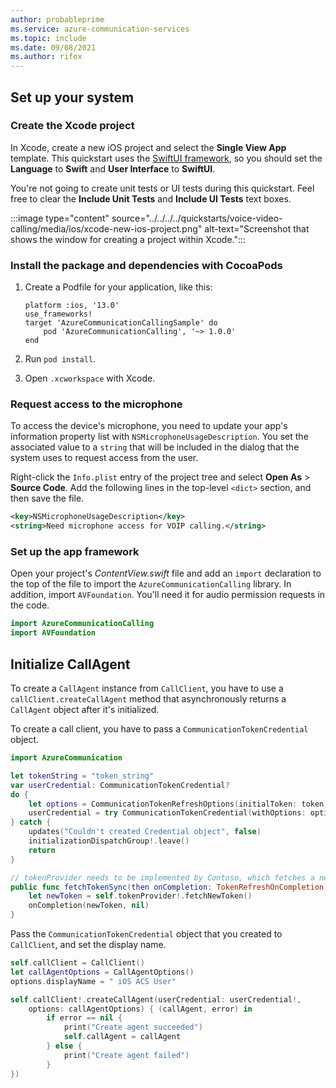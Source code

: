 ```yaml
---
author: probableprime
ms.service: azure-communication-services
ms.topic: include
ms.date: 09/08/2021
ms.author: rifox
---
```

## Set up your system

### Create the Xcode project

In Xcode, create a new iOS project and select the **Single View App** template. This quickstart uses the [SwiftUI framework](https://developer.apple.com/xcode/swiftui/), so you should set the **Language** to **Swift** and **User Interface** to **SwiftUI**. 

You're not going to create unit tests or UI tests during this quickstart. Feel free to clear the **Include Unit Tests** and **Include UI Tests** text boxes.

:::image type="content" source="../../../../quickstarts/voice-video-calling/media/ios/xcode-new-ios-project.png" alt-text="Screenshot that shows the window for creating a project within Xcode.":::

### Install the package and dependencies with CocoaPods

1. Create a Podfile for your application, like this:

    ```
    platform :ios, '13.0'
    use_frameworks!
    target 'AzureCommunicationCallingSample' do
        pod 'AzureCommunicationCalling', '~> 1.0.0'
    end
    ```
2. Run `pod install`.
3. Open `.xcworkspace` with Xcode.

### Request access to the microphone

To access the device's microphone, you need to update your app's information property list with `NSMicrophoneUsageDescription`. You set the associated value to a `string` that will be included in the dialog that the system uses to request access from the user.

Right-click the `Info.plist` entry of the project tree and select **Open As** > **Source Code**. Add the following lines in the top-level `<dict>` section, and then save the file.

```xml
<key>NSMicrophoneUsageDescription</key>
<string>Need microphone access for VOIP calling.</string>
```

### Set up the app framework

Open your project's *ContentView.swift* file and add an `import` declaration to the top of the file to import the `AzureCommunicationCalling` library. In addition, import `AVFoundation`. You'll need it for audio permission requests in the code.

```swift
import AzureCommunicationCalling
import AVFoundation
```

## Initialize CallAgent

To create a `CallAgent` instance from `CallClient`, you have to use a `callClient.createCallAgent` method that asynchronously returns a `CallAgent` object after it's initialized.

To create a call client, you have to pass a `CommunicationTokenCredential` object.

```swift
import AzureCommunication

let tokenString = "token_string"
var userCredential: CommunicationTokenCredential?
do {
    let options = CommunicationTokenRefreshOptions(initialToken: token, refreshProactively: true, tokenRefresher: self.fetchTokenSync)
    userCredential = try CommunicationTokenCredential(withOptions: options)
} catch {
    updates("Couldn't created Credential object", false)
    initializationDispatchGroup!.leave()
    return
}

// tokenProvider needs to be implemented by Contoso, which fetches a new token
public func fetchTokenSync(then onCompletion: TokenRefreshOnCompletion) {
    let newToken = self.tokenProvider!.fetchNewToken()
    onCompletion(newToken, nil)
}
```

Pass the `CommunicationTokenCredential` object that you created to `CallClient`, and set the display name.

```swift
self.callClient = CallClient()
let callAgentOptions = CallAgentOptions()
options.displayName = " iOS ACS User"

self.callClient!.createCallAgent(userCredential: userCredential!,
    options: callAgentOptions) { (callAgent, error) in
        if error == nil {
            print("Create agent succeeded")
            self.callAgent = callAgent
        } else {
            print("Create agent failed")
        }
})
```
